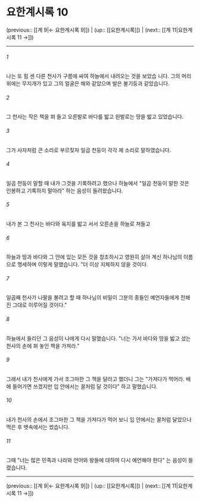 # 요한계시록 10

(previous:: [[계 9|← 요한계시록 9]]) | (up:: [[요한계시록]]) | (next:: [[계 11|요한계시록 11 →]])

***




###### 1 

나는 또 힘 센 다른 천사가 구름에 싸여 하늘에서 내려오는 것을 보았습 니다. 그의 머리 위에는 무지개가 있고 그의 얼굴은 해와 같았으며 발은 불기둥과 같았습니다. 



###### 2 

그 천사는 작은 책을 펴 들고 오른발로 바다를 밟고 왼발로는 땅을 밟고 있었습니다. 



###### 3 

그가 사자처럼 큰 소리로 부르짖자 일곱 천둥이 각각 제 소리로 말하였습니다. 



###### 4 

일곱 천둥이 말할 때 내가 그것을 기록하려고 했으나 하늘에서 "일곱 천둥이 말한 것은 인봉하고 기록하지 말아라" 하는 음성이 들려왔습니다. 



###### 5 

내가 본 그 천사는 바다와 육지를 밟고 서서 오른손을 하늘로 쳐들고 



###### 6 

하늘과 땅과 바다와 그 안에 있는 모든 것을 창조하시고 영원히 살아 계신 하나님의 이름으로 맹세하며 이렇게 말했습니다. "더 이상 지체하지 않을 것이다. 



###### 7 

일곱째 천사가 나팔을 불려고 할 때 하나님의 비밀이 그분의 종들인 예언자들에게 전해진 그대로 이루어질 것이다." 



###### 8 

하늘에서 들리던 그 음성이 나에게 다시 말했습니다. "너는 가서 바다와 땅을 밟고 섰는 천사의 손에 펴 놓인 책을 가져라." 



###### 9 

그래서 내가 천사에게 가서 조그마한 그 책을 달라고 했더니 그는 "가져다가 먹어라. 배에 들어가면 쓰겠지만 입 안에서는 꿀처럼 달 것이다" 하고 말했습니다. 



###### 10 

내가 천사의 손에서 조그마한 그 책을 가져다가 먹어 보니 입 안에서는 꿀처럼 달았으나 먹은 후 뱃속에서는 썼습니다. 



###### 11 

그때 "너는 많은 민족과 나라와 언어와 왕들에 대하여 다시 예언해야 한다" 는 음성이 들렸습니다.

***

(previous:: [[계 9|← 요한계시록 9]]) | (up:: [[요한계시록]]) | (next:: [[계 11|요한계시록 11 →]])
